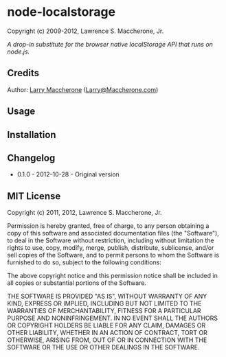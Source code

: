 # node-localstorage #

Copyright (c) 2009-2012, Lawrence S. Maccherone, Jr.

_A drop-in substitute for the browser native localStorage API that runs on node.js._

## Credits ##

Author: [Larry Maccherone](http://maccherone.com) (<Larry@Maccherone.com>)

## Usage ##

## Installation ##

## Changelog ##

* 0.1.0 - 2012-10-28 - Original version

## MIT License ##

Copyright (c) 2011, 2012, Lawrence S. Maccherone, Jr.

Permission is hereby granted, free of charge, to any person obtaining a copy of this software and associated 
documentation files (the "Software"), to deal in the Software without restriction, including without limitation 
the rights to use, copy, modify, merge, publish, distribute, sublicense, and/or sell copies of the Software, and 
to permit persons to whom the Software is furnished to do so, subject to the following conditions:

The above copyright notice and this permission notice shall be included in all copies or substantial portions of the Software.

THE SOFTWARE IS PROVIDED "AS IS", WITHOUT WARRANTY OF ANY KIND, EXPRESS OR IMPLIED, INCLUDING BUT NOT LIMITED 
TO THE WARRANTIES OF MERCHANTABILITY, FITNESS FOR A PARTICULAR PURPOSE AND NONINFRINGEMENT. IN NO EVENT SHALL 
THE AUTHORS OR COPYRIGHT HOLDERS BE LIABLE FOR ANY CLAIM, DAMAGES OR OTHER LIABILITY, WHETHER IN AN ACTION OF 
CONTRACT, TORT OR OTHERWISE, ARISING FROM, OUT OF OR IN CONNECTION WITH THE SOFTWARE OR THE USE OR OTHER DEALINGS 
IN THE SOFTWARE.

###






